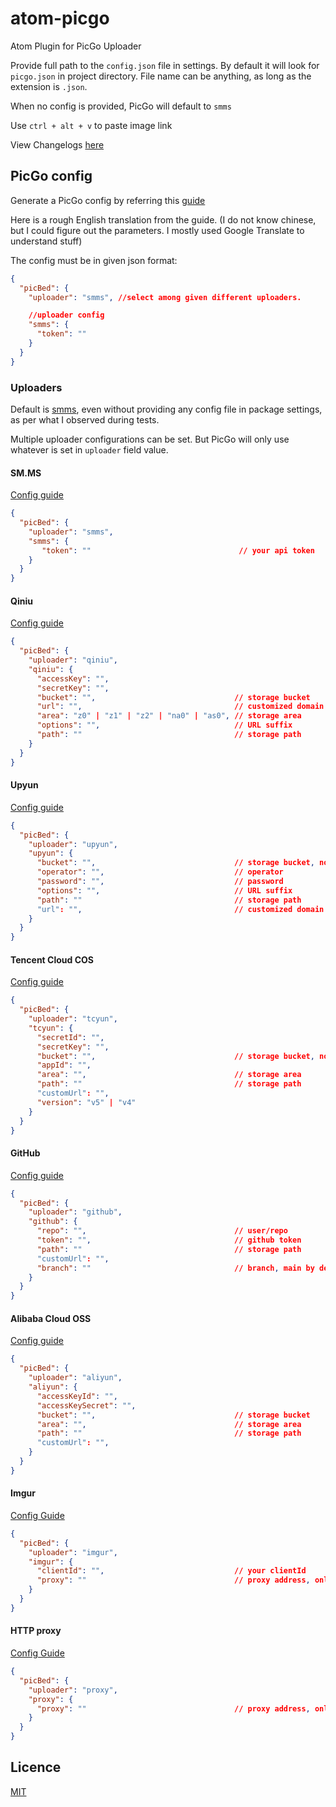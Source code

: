 # atom-picgo

Atom Plugin for PicGo Uploader

Provide full path to the `config.json` file in settings. By default it will look for `picgo.json` in project directory.
File name can be anything, as long as the extension is `.json`.

When no config is provided, PicGo will default to `smms`

Use `ctrl + alt + v` to paste image link

View Changelogs [here](CHANGELOG.md)

## PicGo config

Generate a PicGo config by referring this [guide](https://picgo.github.io/PicGo-Core-Doc/zh/guide/config.html)

Here is a rough English translation from the guide. (I do not know chinese, but I could figure out the parameters. I mostly used Google Translate to understand stuff)

The config must be in given json format:

```json
{
  "picBed": {
    "uploader": "smms", //select among given different uploaders.

    //uploader config
    "smms": {
      "token": ""
    }
  }
}
```

### Uploaders

Default is [smms](https://sm.ms/), even without providing any config file in package settings, as per what I observed during tests.

Multiple uploader configurations can be set. But PicGo will only use whatever is set in `uploader` field value.

#### SM.MS

[Config guide](https://picgo.github.io/PicGo-Doc/en/guide/config.html#sm-ms)

```json
{
  "picBed": {
    "uploader": "smms",
    "smms": {
       "token": ""                                 // your api token
    }
  }
}
```

#### Qiniu

[Config guide](https://picgo.github.io/PicGo-Doc/en/guide/config.html#qiuniu-img)

```json
{
  "picBed": {
    "uploader": "qiniu",
    "qiniu": {
      "accessKey": "",
      "secretKey": "",
      "bucket": "",                               // storage bucket
      "url": "",                                  // customized domain
      "area": "z0" | "z1" | "z2" | "na0" | "as0", // storage area
      "options": "",                              // URL suffix
      "path": ""                                  // storage path
    }
  }
}
```

#### Upyun

[Config guide](https://picgo.github.io/PicGo-Doc/en/guide/config.html#upyun-cloud)

```json
{
  "picBed": {
    "uploader": "upyun",
    "upyun": {
      "bucket": "",                               // storage bucket, note that v4 is different from v5
      "operator": "",                             // operator
      "password": "",                             // password
      "options": "",                              // URL suffix
      "path": ""                                  // storage path
      "url": "",                                  // customized domain
    }
  }
}
```

#### Tencent Cloud COS

[Config guide](https://picgo.github.io/PicGo-Doc/en/guide/config.html#tencent-cloud-cos)

```json
{
  "picBed": {
    "uploader": "tcyun",
    "tcyun": {
      "secretId": "",
      "secretKey": "",
      "bucket": "",                               // storage bucket, note that v4 is different from v5
      "appId": "",
      "area": "",                                 // storage area
      "path": ""                                  // storage path
      "customUrl": "", 														// customized domain
      "version": "v5" | "v4" 											// COS version
    }
  }
}
```

#### GitHub

[Config guide](https://picgo.github.io/PicGo-Doc/en/guide/config.html#github-img)

```json
{
  "picBed": {
    "uploader": "github",
    "github": {
      "repo": "",                                 // user/repo
      "token": "",                                // github token
      "path": ""                                  // storage path
      "customUrl": "", 														// customized domain
      "branch": ""                                // branch, main by default
    }
  }
}
```

#### Alibaba Cloud OSS

[Config guide](https://picgo.github.io/PicGo-Doc/en/guide/config.html#aliyun-oss)

```json
{
  "picBed": {
    "uploader": "aliyun",
    "aliyun": {
      "accessKeyId": "",
      "accessKeySecret": "",
      "bucket": "",                               // storage bucket
      "area": "",                                 // storage area
      "path": ""                                  // storage path
      "customUrl": "", 														// customized domain
    }
  }
}
```

#### Imgur

[Config Guide](https://picgo.github.io/PicGo-Doc/en/guide/config.html#imgur-img)

```json
{
  "picBed": {
    "uploader": "imgur",
    "imgur": {
      "clientId": "",                             // your clientId
      "proxy": ""                                 // proxy address, only http supported
    }
  }
}
```

#### HTTP proxy

[Config Guide](https://picgo.github.io/PicGo-Core-Doc/zh/guide/config.html#picbed-proxy)

```json
{
  "picBed": {
    "uploader": "proxy",
    "proxy": {
      "proxy": ""                                 // proxy address, only http supported
    }
  }
}
```

## Licence

[MIT](./LICENSE)
